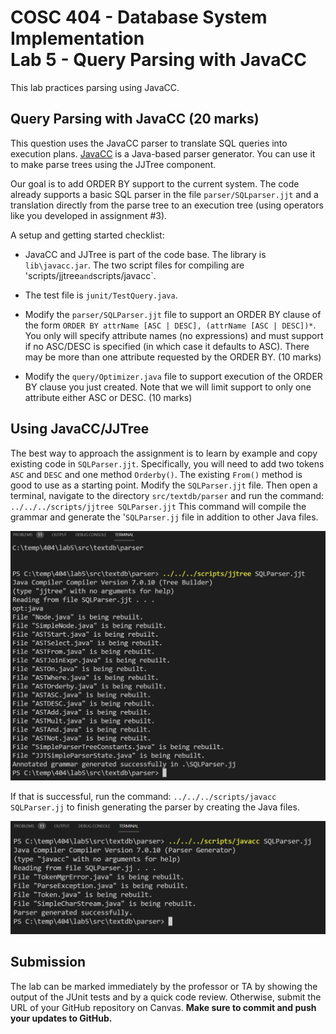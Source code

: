 # COSC 404 - Database System Implementation<br>Lab 5 - Query Parsing with JavaCC

This lab practices parsing using JavaCC.

## Query Parsing with JavaCC (20 marks)

This question uses the JavaCC parser to translate SQL queries into execution plans.  [JavaCC](https://javacc.org/) is a Java-based parser generator.  You can use it to make parse trees using the JJTree component.  

Our goal is to add ORDER BY support to the current system.  The code already supports a basic SQL parser in the file `parser/SQLparser.jjt` and a translation directly from the parse tree to an execution tree (using operators like you developed in assignment #3).

A setup and getting started checklist:

- JavaCC and JJTree is part of the code base. The library is `lib\javacc.jar`. The two script files for compiling are 'scripts/jjtree` and `scripts/javacc`.

- The test file is `junit/TestQuery.java`.

- Modify the `parser/SQLParser.jjt` file to support an ORDER BY clause of the form `ORDER BY attrName [ASC | DESC], (attrName [ASC | DESC])*`. You only will specify attribute names (no expressions) and must support if no ASC/DESC is specified (in which case it defaults to ASC).  There may be more than one attribute requested by the ORDER BY. (10 marks)

- Modify the `query/Optimizer.java` file to support execution of the ORDER BY clause you just created.  Note that we will limit support to only one attribute either ASC or DESC. (10 marks)

## Using JavaCC/JJTree

The best way to approach the assignment is to learn by example and copy existing code in `SQLParser.jjt`. Specifically, you will need to add two tokens `ASC` and `DESC` and one method `Orderby()`. The existing `From()` method is good to use as a starting point. Modify the `SQLParser.jjt` file. Then open a terminal, navigate to the directory `src/textdb/parser` and run the command: `../../../scripts/jjtree SQLParser.jjt`  This command will compile the grammar and generate the '`SQLParser.jj` file in addition to other Java files.

![JJTree command](img/jjtree.png)

If that is successful, run the command: `../../../scripts/javacc SQLParser.jj` to finish generating the parser by creating the Java files.

![JavaCC command](img/javacc.png)

## Submission

The lab can be marked immediately by the professor or TA by showing the output of the JUnit tests and by a quick code review.  Otherwise, submit the URL of your GitHub repository on Canvas. **Make sure to commit and push your updates to GitHub.**

